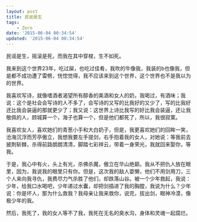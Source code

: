 ```yaml
---
layout: post
title: 民谣是生
tags: 
    - Zero
date: '2015-06-04 00:34:54'
updated: '2015-06-04 00:34:54'
---
```



民谣是生，摇滚是死，而我在其中穿梭，生不如死。

我来到这个世界23年，吃过屎，也吃过佳肴，我吹的牛像我，我装的b也像我，但是都不成功遭了雷劈，恍惚觉得，我不应该来到这个世界，这个世界也不是我以为的世界。

我喜欢写诗，就像嗜酒者渴望所有醇香的美酒和女人的奶，我喝过，有酒味；我说：这个是社会会写诗的人不多了，会写诗的又写的比我好的又少了，写的比我好还比我会装逼的那就更少了；我又说：这世界上诗比我写的好比我会装逼，还让我敬佩的人，顾城算一个，海子也算一个，但是他们都死了，所以，我很寂寞。

我喜欢女人，喜欢她们的青葱小手和大白奶子，但是，我更喜欢她们的回眸一笑，沧海沉浮而芳亭傲立，我想我要左手提剑，右手抱着我的女人，对她说：等我前去披荆斩棘，杀得前路朗朗清清，脚踏七彩祥云，带着一身荣光，我就回来娶你，等我。

于是，我心中有火，头上有光，杀佛杀魔，傲立在华山绝巅。我从不把仇人放在眼里，因为，我说我的眼里只有你。但是，这次我的敌人耍懒，他们不用剑用刀，三个人来向我寻仇，我费尽力气杀胜了他们，却跌落山谷。被一个少年救起，我说：少年，给我口水喝吧，少年递过水囊，却把剑插进了我的胸膛，我说为什么？少年说：你是坏人，那为什么救我？我母亲让我来救你，说完，拔出剑，眼神冷漠，像极少年的我。

然后，我死了，我的女人等不了我，我死在无名的臭水沟，身体和灵魂一起腐烂。
